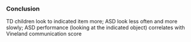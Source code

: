 ### Conclusion
TD children look to indicated item more; ASD look less often and more slowly; ASD performance (looking at the indicated object) correlates with Vineland communication score